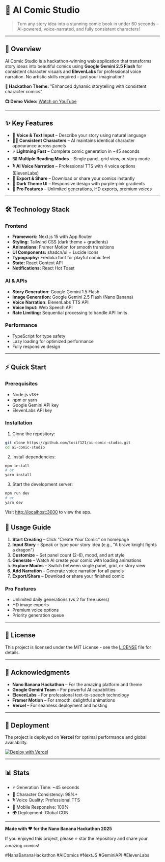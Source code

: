 # 🎨 AI Comic Studio

> Turn any story idea into a stunning comic book in under 60 seconds – AI-powered, voice-narrated, and fully consistent characters!

---

## 🚀 Overview

AI Comic Studio is a hackathon-winning web application that transforms story ideas into beautiful comics using **Google Gemini 2.5 Flash** for consistent character visuals and **ElevenLabs** for professional voice narration. No artistic skills required – just your imagination!

**🎯 Hackathon Theme:** "Enhanced dynamic storytelling with consistent character comics"

**📺 Demo Video:** [Watch on YouTube](https://www.youtube.com/watch?v=your-video-id)

---

## ✨ Key Features

- 🎤 **Voice & Text Input** – Describe your story using natural language
- 👨‍🎨 **Consistent Characters** – AI maintains identical character appearance across panels
- ⚡ **Lightning Fast** – Complete comic generation in ~45 seconds
- 🖼️ **Multiple Reading Modes** – Single panel, grid view, or story mode
- 🎙️ **AI Voice Narration** – Professional TTS with 4 voice options (ElevenLabs)
- 💾 **Export & Share** – Download or share your comics instantly
- 🌙 **Dark Theme UI** – Responsive design with purple-pink gradients
- 💎 **Pro Features** – Unlimited generations, HD exports, premium voices

---

## 🛠️ Technology Stack

### Frontend
- **Framework:** Next.js 15 with App Router
- **Styling:** Tailwind CSS (dark theme + gradients)
- **Animations:** Framer Motion for smooth transitions
- **UI Components:** shadcn/ui + Lucide Icons
- **Typography:** Fredoka font for playful comic feel
- **State:** React Context API
- **Notifications:** React Hot Toast

### AI & APIs
- **Story Generation:** Google Gemini 1.5 Flash
- **Image Generation:** Google Gemini 2.5 Flash (Nano Banana)
- **Voice Narration:** ElevenLabs TTS API
- **Voice Input:** Web Speech API
- **Rate Limiting:** Sequential processing to handle API limits

### Performance
- TypeScript for type safety
- Lazy loading for optimized performance
- Fully responsive design

---

## ⚡ Quick Start

### Prerequisites
- Node.js v18+
- npm or yarn
- Google Gemini API key
- ElevenLabs API key

### Installation

1. Clone the repository:
```bash
git clone https://github.com/tosif121/ai-comic-studio.git
cd ai-comic-studio

```

2. Install dependencies:
```bash
npm install
# or
yarn install
```


3. Start the development server:
```bash
npm run dev
# or
yarn dev
```

Visit [http://localhost:3000](http://localhost:3000) to view the app.

## 📖 Usage Guide

1. **Start Creating** – Click "Create Your Comic" on homepage
2. **Input Story** – Speak or type your story idea (e.g., "A brave knight fights a dragon")
3. **Customize** – Set panel count (2-6), mood, and art style
4. **Generate** – Watch AI create your comic with loading animations
5. **Explore Modes** – Switch between single panel, grid, or story view
6. **Add Narration** – Generate voice narration for all panels
7. **Export/Share** – Download or share your finished comic

### Pro Features
- Unlimited daily generations (vs 2 for free users)
- HD image exports
- Premium voice options
- Priority generation queue

---

## 📄 License

This project is licensed under the MIT License - see the [LICENSE](LICENSE) file for details.

---

## 🙏 Acknowledgments

- **Nano Banana Hackathon** – For the amazing platform and theme
- **Google Gemini Team** – For powerful AI capabilities
- **ElevenLabs** – For professional text-to-speech technology
- **Framer Motion** – For smooth, delightful animations
- **Vercel** – For seamless deployment and hosting

---

## 🚀 Deployment

The project is deployed on **Vercel** for optimal performance and global availability.

[![Deploy with Vercel](https://vercel.com/button)](https://vercel.com/new/clone?repository-url=https://github.com/tosif121/ai-comic-studio)

---

## 📊 Stats

- ⚡ Generation Time: ~45 seconds
- 🎨 Character Consistency: 98%+
- 🎙️ Voice Quality: Professional TTS
- 📱 Mobile Responsive: 100%
- 🌍 Deployment: Global CDN

---

**Made with ❤️ for the Nano Banana Hackathon 2025**

If you enjoyed this project, please ⭐ star the repository and share your amazing comics!

#NanaBananaHackathon #AIComics #NextJS #GeminiAPI #ElevenLabs
